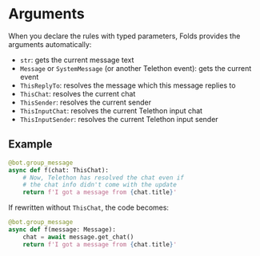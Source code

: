 # Arguments

When you declare the rules with typed parameters, Folds provides the arguments automatically:

- `str`: gets the current message text
- `Message` or `SystemMessage` (or another Telethon event): gets the current event
- `ThisReplyTo`: resolves the message which this message replies to
- `ThisChat`: resolves the current chat
- `ThisSender`: resolves the current sender
- `ThisInputChat`: resolves the current Telethon input chat
- `ThisInputSender`: resolves the current Telethon input sender

## Example

```python
@bot.group_message
async def f(chat: ThisChat):
    # Now, Telethon has resolved the chat even if 
    # the chat info didn't come with the update 
    return f'I got a message from {chat.title}'
```

If rewritten without `ThisChat`, the code becomes:

```python
@bot.group_message
async def f(message: Message):
    chat = await message.get_chat()
    return f'I got a message from {chat.title}'
```
